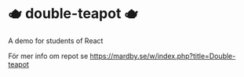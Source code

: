 # 🫖 double-teapot 🫖

A demo for students of React

För mer info om repot se https://mardby.se/w/index.php?title=Double-teapot
